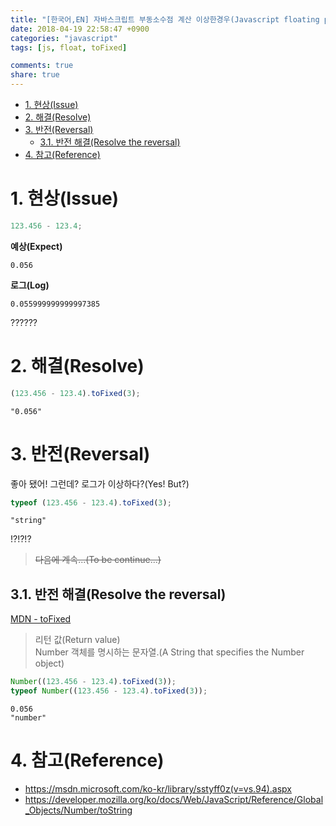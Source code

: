 ```yaml
---
title: "[한국어,EN] 자바스크립트 부동소수점 계산 이상한경우(Javascript floating point calculation)"
date: 2018-04-19 22:58:47 +0900
categories: "javascript"
tags: [js, float, toFixed]

comments: true
share: true
---
```


<!-- TOC -->

- [1. 현상(Issue)](#1-현상issue)
- [2. 해결(Resolve)](#2-해결resolve)
- [3. 반전(Reversal)](#3-반전reversal)
  - [3.1. 반전 해결(Resolve the reversal)](#31-반전-해결resolve-the-reversal)
- [4. 참고(Reference)](#4-참고reference)

<!-- /TOC -->

# 1. 현상(Issue)

```js
123.456 - 123.4;
```

**예상(Expect)**

```
0.056
```

**로그(Log)**

```
0.055999999999997385
```

??????

# 2. 해결(Resolve)

```js
(123.456 - 123.4).toFixed(3);
```

```
"0.056"
```

# 3. 반전(Reversal)

좋아 됐어! 그런데? 로그가 이상하다?(Yes! But?)

```js
typeof (123.456 - 123.4).toFixed(3);
```

```
"string"
```

!?!?!?

> ~~다음에 계속...(To be continue...)~~

## 3.1. 반전 해결(Resolve the reversal)

[MDN - toFixed](https://developer.mozilla.org/ko/docs/Web/JavaScript/Reference/Global_Objects/Number/toString)

> 리턴 값(Return value)  
> Number 객체를 명시하는 문자열.(A String that specifies the Number object)

```js
Number((123.456 - 123.4).toFixed(3));
typeof Number((123.456 - 123.4).toFixed(3));
```

```
0.056
"number"
```

# 4. 참고(Reference)

- https://msdn.microsoft.com/ko-kr/library/sstyff0z(v=vs.94).aspx
- https://developer.mozilla.org/ko/docs/Web/JavaScript/Reference/Global_Objects/Number/toString
